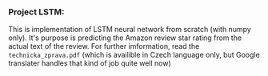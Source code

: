 ### Project LSTM:
This is implementation of LSTM neural network from scratch (with numpy only). It's purpose is predicting the Amazon review star rating from the actual text of the review. For further imformation, read the `technicka_zprava.pdf` (which is availible in Czech language only, but Google translater handles that kind of job quite well now)